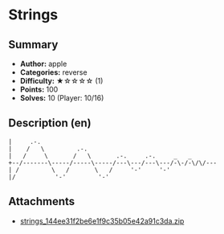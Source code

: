 Strings
===

## Summary

* **Author:** apple
* **Categories:** reverse
* **Difficulty:** ★☆☆☆☆ (1)
* **Points:** 100
* **Solves:** 10 (Player: 10/16)

## Description (en)

```
|     .-.
|    /   \         .-.
|   /     \       /   \       .-.     .-.     _   _
+--/-------\-----/-----\-----/---\---/---\---/-\-/-\/\/---
| /         \   /       \   /     '-'     '-'
|/           '-'         '-'
```

## Attachments

- [strings_144ee31f2be6e1f9c35b05e42a91c3da.zip](https://github.com/blackb6a/bsides-hk-ctf-2025-challenges-public/releases/download/v1.0.0/strings_144ee31f2be6e1f9c35b05e42a91c3da.zip)




